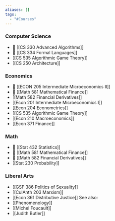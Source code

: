 ```yaml
---
aliases: []
tags:
  - "#Courses"
---
```

### Computer Science
- 🌟 [[CS 330 Advanced Algorithms]]
- 🌟 [[CS 334 Formal Languages]]
- [[CS 535 Algorithmic Game Theory]]
- [[CS 250 Architecture]]
### Economics
- 🌟 [[ECON 205 Intermediate Microeconomics II]]
- 🌟 [[Math 581 Mathematical Finance]]
- [[Math 582 Financial Derivatives]]
- [[Econ 201 Intermediate Microeconomics I]]
- [[Econ 204 Econometrics]]
- [[CS 535 Algorithmic Game Theory]]
- [[Econ 210 Macroeconomics]]
- [[Econ 371 Finance]]
### Math
- 🌟 [[Stat 432 Statistics]]
- 🌟 [[Math 581 Mathematical Finance]]
- 🌟 [[Math 582 Financial Derivatives]]
- [[Stat 230 Probability]]
### Liberal Arts
- [[GSF 386 Politics of Sexuality]]
- [[CulAnth 203 Marxism]]
- [[Econ 361 Distributive Justice]]
See also:
- [[Phenomenology]]
- [[Michel Foucault]]
- [[Judith Butler]]
